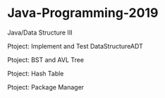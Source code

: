# Java-Programming-2019
Java/Data Structure III

Ptoject: Implement and Test DataStructureADT

Ptoject: BST and AVL Tree

Ptoject: Hash Table
 
Ptoject: Package Manager

